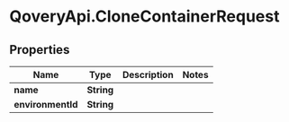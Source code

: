 # QoveryApi.CloneContainerRequest

## Properties

Name | Type | Description | Notes
------------ | ------------- | ------------- | -------------
**name** | **String** |  | 
**environmentId** | **String** |  | 



